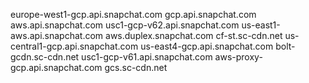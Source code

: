 europe-west1-gcp.api.snapchat.com
gcp.api.snapchat.com
aws.api.snapchat.com
usc1-gcp-v62.api.snapchat.com
us-east1-aws.api.snapchat.com
aws.duplex.snapchat.com
cf-st.sc-cdn.net
us-central1-gcp.api.snapchat.com
us-east4-gcp.api.snapchat.com
bolt-gcdn.sc-cdn.net
usc1-gcp-v61.api.snapchat.com
aws-proxy-gcp.api.snapchat.com
gcs.sc-cdn.net
